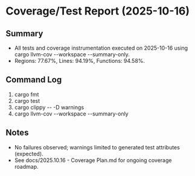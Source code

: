 # Coverage/Test Report (2025-10-16)

## Summary
- All tests and coverage instrumentation executed on 2025-10-16 using cargo llvm-cov --workspace --summary-only.
- Regions: 77.67%, Lines: 94.19%, Functions: 94.58%.

## Command Log
1. cargo fmt
2. cargo test
3. cargo clippy -- -D warnings
4. cargo llvm-cov --workspace --summary-only

## Notes
- No failures observed; warnings limited to generated test attributes (expected).
- See docs/2025.10.16 - Coverage Plan.md for ongoing coverage roadmap.
